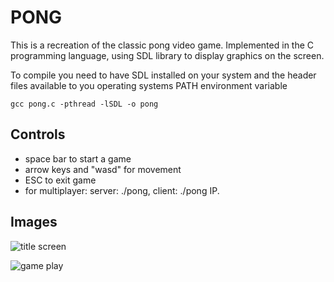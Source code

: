 # PONG

This is a recreation of the classic pong video game. Implemented in the C
programming language, using SDL library to display graphics on the screen.

To compile you need to have SDL installed on your system and the header files
available to you operating systems PATH environment variable

`gcc pong.c -pthread -lSDL -o pong`

## Controls
* space bar to start a game
* arrow keys and "wasd" for movement
* ESC to exit game
* for multiplayer: server: ./pong, client: ./pong IP.

## Images
![title screen](https://user-images.githubusercontent.com/18473198/28231587-f12187c4-68f4-11e7-85e2-e8aec76ee10e.png)

![game play](https://user-images.githubusercontent.com/18473198/28231684-714e6b10-68f5-11e7-8ac0-31acf50c9e0c.png)
